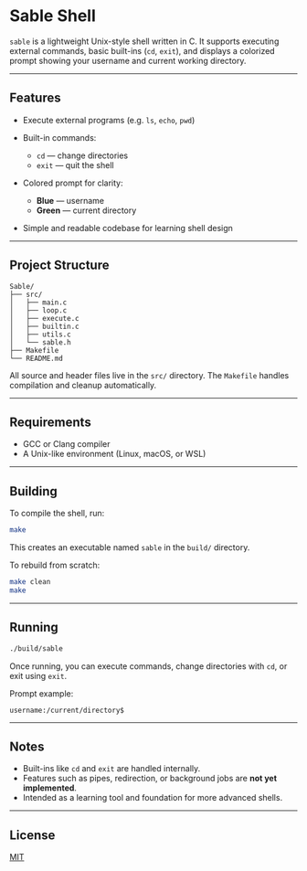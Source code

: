 # Sable Shell

`sable` is a lightweight Unix-style shell written in C. It supports executing external commands, basic built-ins (`cd`, `exit`), and displays a colorized prompt showing your username and current working directory.

---

## Features

* Execute external programs (e.g. `ls`, `echo`, `pwd`)
* Built-in commands:

  * `cd` — change directories
  * `exit` — quit the shell
* Colored prompt for clarity:

  * **Blue** — username
  * **Green** — current directory
* Simple and readable codebase for learning shell design

---

## Project Structure

```
Sable/
├── src/
│   ├── main.c
│   ├── loop.c
│   ├── execute.c
│   ├── builtin.c
│   ├── utils.c
│   └── sable.h
├── Makefile
└── README.md
```

All source and header files live in the `src/` directory.
The `Makefile` handles compilation and cleanup automatically.

---

## Requirements

* GCC or Clang compiler
* A Unix-like environment (Linux, macOS, or WSL)

---

## Building

To compile the shell, run:

```bash
make
```

This creates an executable named `sable` in the `build/` directory.

To rebuild from scratch:

```bash
make clean
make
```

---

## Running

```bash
./build/sable
```

Once running, you can execute commands, change directories with `cd`, or exit using `exit`.

Prompt example:

```
username:/current/directory$
```

---

## Notes

* Built-ins like `cd` and `exit` are handled internally.
* Features such as pipes, redirection, or background jobs are **not yet implemented**.
* Intended as a learning tool and foundation for more advanced shells.

---

## License

[MIT](LICENSE)

